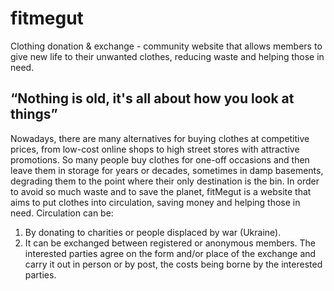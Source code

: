 # fitmegut

Clothing donation & exchange - community website that allows members to give new life to their unwanted clothes, reducing waste and helping those in need.

## “Nothing is old, it's all about how you look at things”

Nowadays, there are many alternatives for buying clothes at competitive prices, from low-cost
online shops to high street stores with attractive promotions. So many people buy clothes for
one-off occasions and then leave them in storage for years or decades, sometimes in damp
basements, degrading them to the point where their only destination is the bin.
In order to avoid so much waste and to save the planet, fitMegut is a website that aims to put
clothes into circulation, saving money and helping those in need. Circulation can be:
1. By donating to charities or people displaced by war (Ukraine).
2. It can be exchanged between registered or anonymous members. The interested parties
agree on the form and/or place of the exchange and carry it out in person or by post, the
costs being borne by the interested parties.
